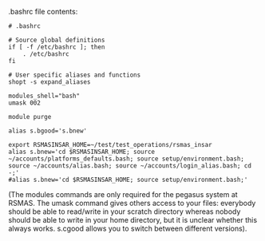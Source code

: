 .bashrc file contents:

```
# .bashrc

# Source global definitions
if [ -f /etc/bashrc ]; then
    . /etc/bashrc
fi

# User specific aliases and functions
shopt -s expand_aliases

modules_shell="bash"
umask 002

module purge

alias s.bgood='s.bnew'

export RSMASINSAR_HOME=~/test/test_operations/rsmas_insar
alias s.bnew='cd $RSMASINSAR_HOME; source ~/accounts/platforms_defaults.bash; source setup/environment.bash; source ~/accounts/alias.bash; source ~/accounts/login_alias.bash; cd -;'
#alias s.bnew='cd $RSMASINSAR_HOME; source setup/environment.bash;'

```

(The modules commands are only required for the pegasus system at RSMAS. The umask command gives others access to your files: everybody should be able to read/write in your scratch directory whereas nobody should be able to write in your home directory, but it is unclear whether this always works. s.cgood allows you to switch between different versions). 
